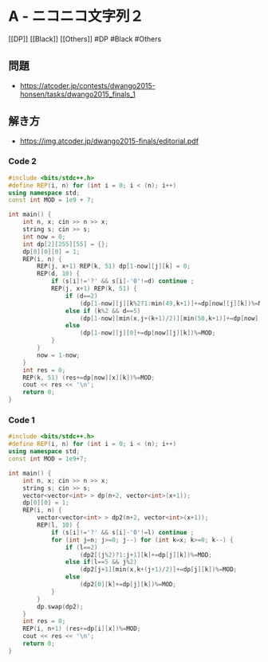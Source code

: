 # A - ニコニコ文字列２
[[DP]] [[Black]] [[Others]]
#DP #Black #Others 

## 問題
- https://atcoder.jp/contests/dwango2015-honsen/tasks/dwango2015_finals_1

## 解き方
- https://img.atcoder.jp/dwango2015-finals/editorial.pdf

### Code 2
```c++
#include <bits/stdc++.h>
#define REP(i, n) for (int i = 0; i < (n); i++)
using namespace std;
const int MOD = 1e9 + 7;

int main() {
	int n, x; cin >> n >> x;
	string s; cin >> s;
	int now = 0;
	int dp[2][255][55] = {};
	dp[0][0][0] = 1;
	REP(i, n) {
		REP(j, x+1) REP(k, 51) dp[1-now][j][k] = 0;
		REP(d, 10) {
			if (s[i]!='?' && s[i]-'0'!=d) continue ;
			REP(j, x+1) REP(k, 51) {
				if (d==2)
					(dp[1-now][j][k%2?1:min(49,k+1)]+=dp[now][j][k])%=MOD;
				else if (k%2 && d==5)
					(dp[1-now][min(x,j+(k+1)/2)][min(50,k+1)]+=dp[now][j][k])%=MOD;
				else
					(dp[1-now][j][0]+=dp[now][j][k])%=MOD;
			}
		}
		now = 1-now;
	}
	int res = 0;
	REP(k, 51) (res+=dp[now][x][k])%=MOD;
	cout << res << '\n';
	return 0;
}
```

### Code 1
```c++
#include <bits/stdc++.h>
#define REP(i, n) for (int i = 0; i < (n); i++)
using namespace std;
const int MOD = 1e9+7;

int main() {
	int n, x; cin >> n >> x;
	string s; cin >> s;
	vector<vector<int> > dp(n+2, vector<int>(x+1));
	dp[0][0] = 1;
	REP(i, n) {
		vector<vector<int> > dp2(n+2, vector<int>(x+1));
		REP(l, 10) {
			if (s[i]!='?' && s[i]-'0'!=l) continue ;
			for (int j=n; j>=0; j--) for (int k=x; k>=0; k--) {
				if (l==2)
					(dp2[(j%2)?1:j+1][k]+=dp[j][k])%=MOD;
				else if(l==5 && j%2)
					(dp2[j+1][min(x,k+(j+1)/2)]+=dp[j][k])%=MOD;
				else
					(dp2[0][k]+=dp[j][k])%=MOD;
			}
		}
		dp.swap(dp2);
	}
	int res = 0;
	REP(i, n+1) (res+=dp[i][x])%=MOD;
	cout << res << '\n';
	return 0;
}
```